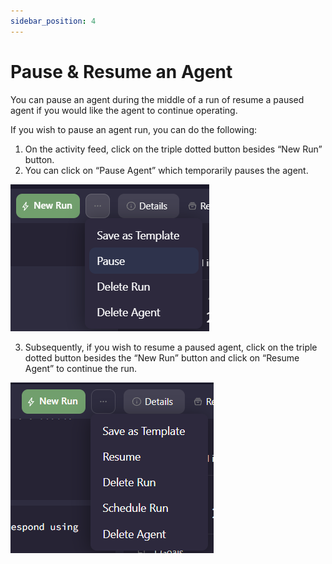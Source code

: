 ```yaml
---
sidebar_position: 4
---
```

# Pause & Resume an Agent

You can pause an agent during the middle of a run of resume a paused agent if you would like the agent to continue operating. 

If you wish to pause an agent run, you can do the following:

1. On the activity feed, click on the triple dotted button besides “New Run” button.
2. You can click on “Pause Agent” which temporarily pauses the agent. 

![Alt text](/../assets/images/Pause_Resume1.png)

3. Subsequently, if you wish to resume a paused agent, click on the triple dotted button besides the “New Run” button and click on “Resume Agent” to continue the run.

![Alt text](/../assets/images/Resume.png)